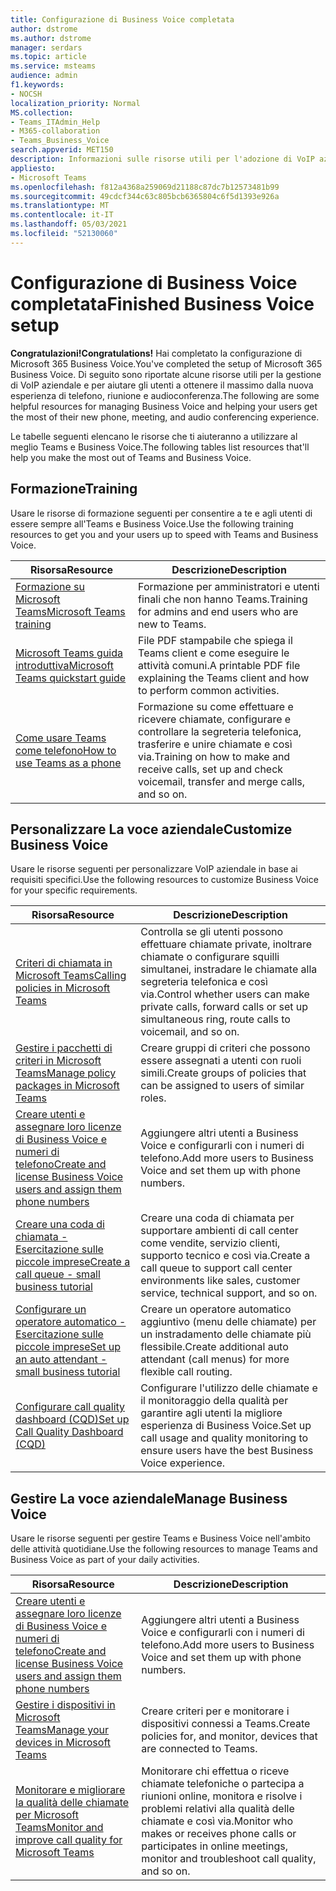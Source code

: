 ```yaml
---
title: Configurazione di Business Voice completata
author: dstrome
ms.author: dstrome
manager: serdars
ms.topic: article
ms.service: msteams
audience: admin
f1.keywords:
- NOCSH
localization_priority: Normal
MS.collection:
- Teams_ITAdmin_Help
- M365-collaboration
- Teams_Business_Voice
search.appverid: MET150
description: Informazioni sulle risorse utili per l'adozione di VoIP aziendale al termine della configurazione.
appliesto:
- Microsoft Teams
ms.openlocfilehash: f812a4368a259069d21188c87dc7b12573481b99
ms.sourcegitcommit: 49cdcf344c63c805bcb6365804c6f5d1393e926a
ms.translationtype: MT
ms.contentlocale: it-IT
ms.lasthandoff: 05/03/2021
ms.locfileid: "52130060"
---
```

# <a name="finished-business-voice-setup"></a><span data-ttu-id="9c88d-103">Configurazione di Business Voice completata</span><span class="sxs-lookup"><span data-stu-id="9c88d-103">Finished Business Voice setup</span></span>

<span data-ttu-id="9c88d-104">**Congratulazioni!**</span><span class="sxs-lookup"><span data-stu-id="9c88d-104">**Congratulations!**</span></span> <span data-ttu-id="9c88d-105">Hai completato la configurazione di Microsoft 365 Business Voice.</span><span class="sxs-lookup"><span data-stu-id="9c88d-105">You've completed the setup of Microsoft 365 Business Voice.</span></span> <span data-ttu-id="9c88d-106">Di seguito sono riportate alcune risorse utili per la gestione di VoIP aziendale e per aiutare gli utenti a ottenere il massimo dalla nuova esperienza di telefono, riunione e audioconferenza.</span><span class="sxs-lookup"><span data-stu-id="9c88d-106">The following are some helpful resources for managing Business Voice and helping your users get the most of their new phone, meeting, and audio conferencing experience.</span></span>

<span data-ttu-id="9c88d-107">Le tabelle seguenti elencano le risorse che ti aiuteranno a utilizzare al meglio Teams e Business Voice.</span><span class="sxs-lookup"><span data-stu-id="9c88d-107">The following tables list resources that'll help you make the most out of Teams and Business Voice.</span></span>

## <a name="training"></a><span data-ttu-id="9c88d-108">Formazione</span><span class="sxs-lookup"><span data-stu-id="9c88d-108">Training</span></span>

<span data-ttu-id="9c88d-109">Usare le risorse di formazione seguenti per consentire a te e agli utenti di essere sempre all'Teams e Business Voice.</span><span class="sxs-lookup"><span data-stu-id="9c88d-109">Use the following training resources to get you and your users up to speed with Teams and Business Voice.</span></span>

|<span data-ttu-id="9c88d-110">Risorsa</span><span class="sxs-lookup"><span data-stu-id="9c88d-110">Resource</span></span>  |<span data-ttu-id="9c88d-111">Descrizione</span><span class="sxs-lookup"><span data-stu-id="9c88d-111">Description</span></span>  |
|---------|---------|
| [<span data-ttu-id="9c88d-112">Formazione su Microsoft Teams</span><span class="sxs-lookup"><span data-stu-id="9c88d-112">Microsoft Teams training</span></span>](../training-microsoft-teams-landing-page.md)    | <span data-ttu-id="9c88d-113">Formazione per amministratori e utenti finali che non hanno Teams.</span><span class="sxs-lookup"><span data-stu-id="9c88d-113">Training for admins and end users who are new to Teams.</span></span>        |
| [<span data-ttu-id="9c88d-114">Microsoft Teams guida introduttiva</span><span class="sxs-lookup"><span data-stu-id="9c88d-114">Microsoft Teams quickstart guide</span></span>](https://download.microsoft.com/download/D/9/F/D9FE8B9E-22F5-47BF-A1AB-09539C41FCD0/Teams%20QS.pdf)    | <span data-ttu-id="9c88d-115">File PDF stampabile che spiega il Teams client e come eseguire le attività comuni.</span><span class="sxs-lookup"><span data-stu-id="9c88d-115">A printable PDF file explaining the Teams client and how to perform common activities.</span></span>        |
| [<span data-ttu-id="9c88d-116">Come usare Teams come telefono</span><span class="sxs-lookup"><span data-stu-id="9c88d-116">How to use Teams as a phone</span></span>](https://support.microsoft.com/office/meetings-and-calls-d92432d5-dd0f-4d17-8f69-06096b6b48a8?ad=US#ID0EAABAAA=Calls)    | <span data-ttu-id="9c88d-117">Formazione su come effettuare e ricevere chiamate, configurare e controllare la segreteria telefonica, trasferire e unire chiamate e così via.</span><span class="sxs-lookup"><span data-stu-id="9c88d-117">Training on how to make and receive calls, set up and check voicemail, transfer and merge calls, and so on.</span></span>        |

## <a name="customize-business-voice"></a><span data-ttu-id="9c88d-118">Personalizzare La voce aziendale</span><span class="sxs-lookup"><span data-stu-id="9c88d-118">Customize Business Voice</span></span>

<span data-ttu-id="9c88d-119">Usare le risorse seguenti per personalizzare VoIP aziendale in base ai requisiti specifici.</span><span class="sxs-lookup"><span data-stu-id="9c88d-119">Use the following resources to customize Business Voice for your specific requirements.</span></span>

| <span data-ttu-id="9c88d-120">Risorsa</span><span class="sxs-lookup"><span data-stu-id="9c88d-120">Resource</span></span> | <span data-ttu-id="9c88d-121">Descrizione</span><span class="sxs-lookup"><span data-stu-id="9c88d-121">Description</span></span>  |
|---------|---------|
| [<span data-ttu-id="9c88d-122">Criteri di chiamata in Microsoft Teams</span><span class="sxs-lookup"><span data-stu-id="9c88d-122">Calling policies in Microsoft Teams</span></span>](set-up-policies.md)    | <span data-ttu-id="9c88d-123">Controlla se gli utenti possono effettuare chiamate private, inoltrare chiamate o configurare squilli simultanei, instradare le chiamate alla segreteria telefonica e così via.</span><span class="sxs-lookup"><span data-stu-id="9c88d-123">Control whether users can make private calls, forward calls or set up simultaneous ring, route calls to voicemail, and so on.</span></span>        |
| [<span data-ttu-id="9c88d-124">Gestire i pacchetti di criteri in Microsoft Teams</span><span class="sxs-lookup"><span data-stu-id="9c88d-124">Manage policy packages in Microsoft Teams</span></span>](policy-packages.md)    | <span data-ttu-id="9c88d-125">Creare gruppi di criteri che possono essere assegnati a utenti con ruoli simili.</span><span class="sxs-lookup"><span data-stu-id="9c88d-125">Create groups of policies that can be assigned to users of similar roles.</span></span>        |
| [<span data-ttu-id="9c88d-126">Creare utenti e assegnare loro licenze di Business Voice e numeri di telefono</span><span class="sxs-lookup"><span data-stu-id="9c88d-126">Create and license Business Voice users and assign them phone numbers</span></span>](create-users.md)    | <span data-ttu-id="9c88d-127">Aggiungere altri utenti a Business Voice e configurarli con i numeri di telefono.</span><span class="sxs-lookup"><span data-stu-id="9c88d-127">Add more users to Business Voice and set them up with phone numbers.</span></span>        |
| [<span data-ttu-id="9c88d-128">Creare una coda di chiamata - Esercitazione sulle piccole imprese</span><span class="sxs-lookup"><span data-stu-id="9c88d-128">Create a call queue - small business tutorial</span></span>](create-a-phone-system-call-queue-smb.md)    | <span data-ttu-id="9c88d-129">Creare una coda di chiamata per supportare ambienti di call center come vendite, servizio clienti, supporto tecnico e così via.</span><span class="sxs-lookup"><span data-stu-id="9c88d-129">Create a call queue to support call center environments like sales, customer service, technical support, and so on.</span></span>        |
| [<span data-ttu-id="9c88d-130">Configurare un operatore automatico - Esercitazione sulle piccole imprese</span><span class="sxs-lookup"><span data-stu-id="9c88d-130">Set up an auto attendant - small business tutorial</span></span>](create-a-phone-system-auto-attendant-smb.md)   | <span data-ttu-id="9c88d-131">Creare un operatore automatico aggiuntivo (menu delle chiamate) per un instradamento delle chiamate più flessibile.</span><span class="sxs-lookup"><span data-stu-id="9c88d-131">Create additional auto attendant (call menus) for more flexible call routing.</span></span>        |
| [<span data-ttu-id="9c88d-132">Configurare call quality dashboard (CQD)</span><span class="sxs-lookup"><span data-stu-id="9c88d-132">Set up Call Quality Dashboard (CQD)</span></span>](analytics-dashboard.md)| <span data-ttu-id="9c88d-133">Configurare l'utilizzo delle chiamate e il monitoraggio della qualità per garantire agli utenti la migliore esperienza di Business Voice.</span><span class="sxs-lookup"><span data-stu-id="9c88d-133">Set up call usage and quality monitoring to ensure users have the best Business Voice experience.</span></span>|

## <a name="manage-business-voice"></a><span data-ttu-id="9c88d-134">Gestire La voce aziendale</span><span class="sxs-lookup"><span data-stu-id="9c88d-134">Manage Business Voice</span></span>

<span data-ttu-id="9c88d-135">Usare le risorse seguenti per gestire Teams e Business Voice nell'ambito delle attività quotidiane.</span><span class="sxs-lookup"><span data-stu-id="9c88d-135">Use the following resources to manage Teams and Business Voice as part of your daily activities.</span></span>

|<span data-ttu-id="9c88d-136">Risorsa</span><span class="sxs-lookup"><span data-stu-id="9c88d-136">Resource</span></span>  |<span data-ttu-id="9c88d-137">Descrizione</span><span class="sxs-lookup"><span data-stu-id="9c88d-137">Description</span></span>  |
|---------|---------|
| [<span data-ttu-id="9c88d-138">Creare utenti e assegnare loro licenze di Business Voice e numeri di telefono</span><span class="sxs-lookup"><span data-stu-id="9c88d-138">Create and license Business Voice users and assign them phone numbers</span></span>](create-users.md)    | <span data-ttu-id="9c88d-139">Aggiungere altri utenti a Business Voice e configurarli con i numeri di telefono.</span><span class="sxs-lookup"><span data-stu-id="9c88d-139">Add more users to Business Voice and set them up with phone numbers.</span></span>         |
| [<span data-ttu-id="9c88d-140">Gestire i dispositivi in Microsoft Teams</span><span class="sxs-lookup"><span data-stu-id="9c88d-140">Manage your devices in Microsoft Teams</span></span>](manage-devices.md)    | <span data-ttu-id="9c88d-141">Creare criteri per e monitorare i dispositivi connessi a Teams.</span><span class="sxs-lookup"><span data-stu-id="9c88d-141">Create policies for, and monitor, devices that are connected to Teams.</span></span>        |
| [<span data-ttu-id="9c88d-142">Monitorare e migliorare la qualità delle chiamate per Microsoft Teams</span><span class="sxs-lookup"><span data-stu-id="9c88d-142">Monitor and improve call quality for Microsoft Teams</span></span>](monitor-quality.md)    | <span data-ttu-id="9c88d-143">Monitorare chi effettua o riceve chiamate telefoniche o partecipa a riunioni online, monitora e risolve i problemi relativi alla qualità delle chiamate e così via.</span><span class="sxs-lookup"><span data-stu-id="9c88d-143">Monitor who makes or receives phone calls or participates in online meetings, monitor and troubleshoot call quality, and so on.</span></span>        |
